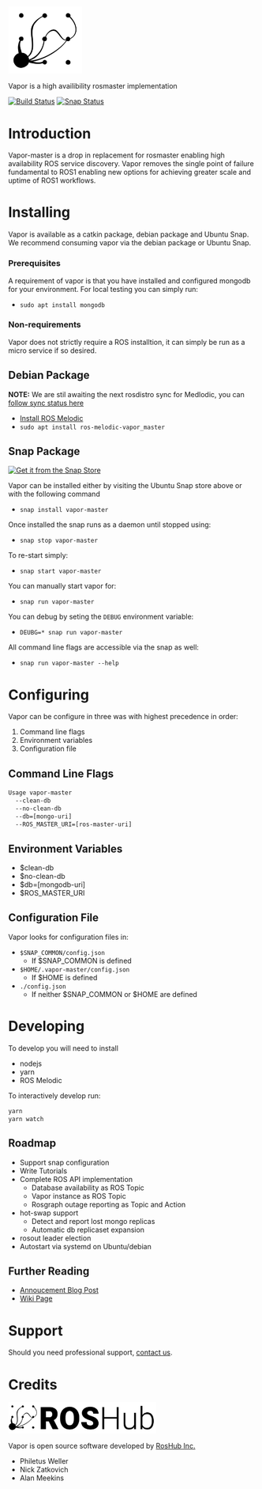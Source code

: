 <img src=./icons/roshub_vector_logo.svg width=150>


Vapor is a high availibility rosmaster implementation

[![Build Status](http://build.ros.org/buildStatus/icon?job=Mdev__vapor_master__ubuntu_bionic_amd64)](http://build.ros.org/job/Mdev__vapor_master__ubuntu_bionic_amd64/)  [![Snap Status](https://build.snapcraft.io/badge/roshub/vapor_master.svg)](https://build.snapcraft.io/user/roshub/vapor_master)


# Introduction

Vapor-master is a drop in replacement for rosmaster enabling high availability ROS service discovery. Vapor removes the single point of failure fundamental to ROS1 enabling new options for achieving greater scale and uptime of ROS1 workflows.

# Installing

Vapor is available as a catkin package, debian package and Ubuntu Snap. We recommend consuming vapor via the debian package or Ubuntu Snap.

### Prerequisites

A requirement of vapor is that you have installed and configured mongodb for your environment. For local testing you can simply run:

* `sudo apt install mongodb`

### Non-requirements

Vapor does not strictly require a ROS installtion, it can simply be run as a micro service if so desired.

## Debian Package

**NOTE:** We are stil awaiting the next rosdistro sync for Medlodic, you can [follow sync status here](http://repositories.ros.org/status_page/ros_melodic_default.html?q=vapor)

 * [Install ROS Melodic](http://wiki.ros.org/melodic/Installation/)
 * `sudo apt install ros-melodic-vapor_master`

## Snap Package

[![Get it from the Snap Store](https://snapcraft.io/static/images/badges/en/snap-store-white.svg)](https://snapcraft.io/vapor-master)

Vapor can be installed either by visiting the Ubuntu Snap store above or with the following command

* `snap install vapor-master`

Once installed the snap runs as a daemon until stopped using:

* `snap stop vapor-master`

To re-start simply:

* `snap start vapor-master`

You can manually start vapor for:

* `snap run vapor-master`

You can debug by seting the `DEBUG` environment variable:

* `DEUBG=* snap run vapor-master`

All command line flags are accessible via the snap as well:

* `snap run vapor-master --help`

# Configuring

Vapor can be configure in three was with highest precedence in order:

1. Command line flags
2. Environment variables
3. Configuration file

## Command Line Flags

```
Usage vapor-master
  --clean-db
  --no-clean-db
  --db=[mongo-uri]
  --ROS_MASTER_URI=[ros-master-uri]
```

## Environment Variables

 * $clean-db
 * $no-clean-db
 * $db=[mongodb-uri]
 * $ROS_MASTER_URI

## Configuration File

Vapor looks for configuration files in:

 * `$SNAP_COMMON/config.json`
   * If $SNAP_COMMON is defined
 * `$HOME/.vapor-master/config.json`
    * If $HOME is defined
 * `./config.json`
    * If neither $SNAP_COMMON or $HOME are defined


# Developing

To develop you will need to install

 * nodejs
 * yarn
 * ROS Melodic

To interactively develop run:

```
yarn
yarn watch
```

## Roadmap

 * Support snap configuration
 * Write Tutorials
 * Complete ROS API implementation
    * Database availability as ROS Topic
    * Vapor instance as ROS Topic
    * Rosgraph outage reporting as Topic and Action
 * hot-swap support
    * Detect and report lost mongo replicas
    * Automatic db replicaset expansion
 * rosout leader election
 * Autostart via systemd on Ubuntu/debian

## Further Reading

* [Annoucement Blog Post](https://medium.com/roshub/introducing-vapor-a-high-availability-ros-1-x-master-19d66506cb7a)
* [Wiki Page](http://wiki.ros.org/vapor_master)

# Support

Should you need professional support, [contact us](https://roshub.io/contact/).

# Credits

[<img src=./icons/roshub_logo_cropped_large.png width=300>](https://roshub.io)

Vapor is open source software developed by [RosHub Inc.](https://roshub.io)

 * Philetus Weller
 * Nick Zatkovich
 * Alan Meekins